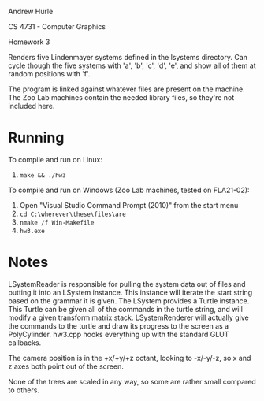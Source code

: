 Andrew Hurle

CS 4731 - Computer Graphics

Homework 3


Renders five Lindenmayer systems defined in the lsystems directory.
Can cycle though the five systems with 'a', 'b', 'c', 'd', 'e', and show
all of them at random positions with 'f'.

The program is linked against whatever files are present on the machine.
The Zoo Lab machines contain the needed library files, so they're not
included here.

Running
=====

To compile and run on Linux:

1. `make && ./hw3`


To compile and run on Windows (Zoo Lab machines, tested on FLA21-02):

1. Open "Visual Studio Command Prompt (2010)" from the start menu
2. `cd C:\wherever\these\files\are`
3. `nmake /f Win-Makefile`
4. `hw3.exe`

Notes
=====

LSystemReader is responsible for pulling the system data out of files
and putting it into an LSystem instance.  This instance will iterate the
start string based on the grammar it is given.  The LSystem provides a
Turtle instance.  This Turtle can be given all of the commands in the
turtle string, and will modify a given transform matrix stack.
LSystemRenderer will actually give the commands to the turtle and draw
its progress to the screen as a PolyCylinder.  hw3.cpp hooks everything
up with the standard GLUT callbacks.

The camera position is in the +x/+y/+z octant, looking to -x/-y/-z, so x
and z axes both point out of the screen.

None of the trees are scaled in any way, so some are rather small
compared to others.


